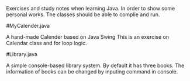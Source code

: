 
Exercises and study notes when learning Java. In order to show some personal works.
The classes should be able to complie and run.

#MyCalender.java

A hand-made Calender based on Java Swing
This is an exercise on Calendar class and for loop logic.

#Library.java

A simple console-based library system.
By default it has three books. The information of books can be changed by inputing command in console.
